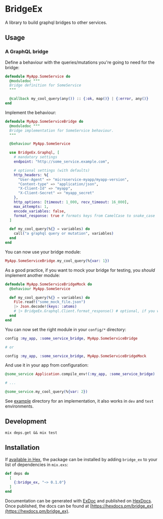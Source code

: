 # BridgeEx

A library to build graphql bridges to other services.

## Usage

### A GraphQL bridge

Define a behaviour with the queries/mutations you're going to need for the bridge:

```elixir
defmodule MyApp.SomeService do
  @moduledoc """
  Bridge definition for SomeService
  """

  @callback my_cool_query(any()) :: {:ok, map()} | {:error, any()}
end
```

Implement the behaviour:

```elixir
defmodule MyApp.SomeServiceBridge do
  @moduledoc """
  Bridge implementation for SomeService behaviour.
  """

  @behaviour MyApp.SomeService

  use BridgeEx.Graphql, [
    # mandatory settings
    endpoint: "http://some_service.example.com",

    # optional settings (with defaults)
    http_headers: %{
      "User-Agent" => "microservice-myapp/myapp-version",
      "Content-type" => "application/json",
      "X-Client-Id" => "myapp",
      "X-Client-Secret" => "myapp_secret"
    },
    http_options: [timeout: 1_000, recv_timeout: 16_000],
    max_attempts: 1,
    encode_variables: false,
    format_response: true # formats keys from CamelCase to snake_case
  ]

  def my_cool_query(%{} = variables) do
    call("a graphql query or mutation", variables)
  end
end
```

You can now use your bridge module:

```elixir
MyApp.SomeServiceBridge.my_cool_query(%{var: 1})
```

As a good practice, if you want to mock your bridge for testing, you _should_ implement another module:

```elixir
defmodule MyApp.SomeServiceBridgeMock do
  @behaviour MyApp.SomeService

  def my_cool_query(%{} = variables) do
    File.read!("some_mock_file.json")
    |> Json.decode!(keys: :atoms)
    # |> BridgeEx.Graphql.Client.format_response() # optional, if you want to format response
  end
end
```

You can now set the right module in your `config/*` directory:

```elixir
config :my_app, :some_service_bridge, MyApp.SomeServiceBridge

# or

config :my_app, :some_service_bridge, MyApp.SomeServiceBridgeMock
```

And use it in your app from configuration:

```elixir
@some_service Application.compile_env!(:my_app, :some_service_bridge)

# ...

@some_service.my_cool_query(%{var: 2})
```

See [example](example) directory for an implementation, it also works in `dev` and `test` environments.

## Development

`mix deps.get && mix test`

## Installation

If [available in Hex](https://hex.pm/docs/publish), the package can be installed
by adding `bridge_ex` to your list of dependencies in `mix.exs`:

```elixir
def deps do
  [
    {:bridge_ex, "~> 0.1.0"}
  ]
end
```

Documentation can be generated with [ExDoc](https://github.com/elixir-lang/ex_doc)
and published on [HexDocs](https://hexdocs.pm). Once published, the docs can
be found at [https://hexdocs.pm/bridge_ex](https://hexdocs.pm/bridge_ex).
